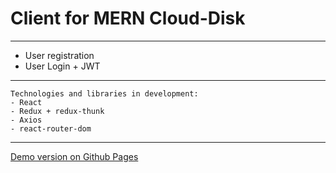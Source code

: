 # Client for MERN Cloud-Disk

***

* User registration 
* User Login + JWT

***

```
Technologies and libraries in development:
- React
- Redux + redux-thunk
- Axios
- react-router-dom
```

***

[Demo version on Github Pages](https://nedug.github.io/cv-alexander-r/)